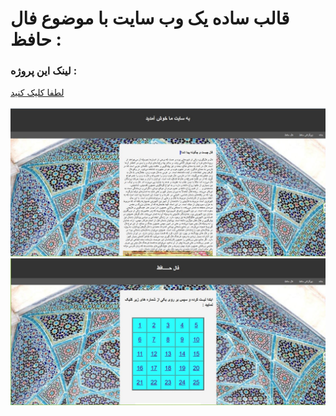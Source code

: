 # قالب ساده یک وب سایت با موضوع فال حافظ :

<h3>لینک این پروژه :</h3>
<a href="https://farzad-kermani.github.io/web-1/" target="_blank">لطفا کلیک کنید</a>
<br><br>


<img src="https://github.com/farzad-kermani/web-1/blob/master/images/pic1.JPG?raw=true">

<img src="https://github.com/farzad-kermani/web-1/blob/master/images/pic2.JPG?raw=true">

